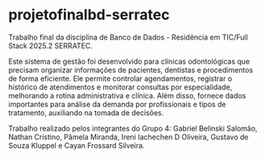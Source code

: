 # projetofinalbd-serratec
Trabalho final da disciplina de Banco de Dados - Residência em TIC/Full Stack 2025.2 SERRATEC.

Este sistema de gestão foi desenvolvido para clínicas odontológicas que precisam organizar informações de pacientes, dentistas e procedimentos de forma eficiente. Ele permite controlar agendamentos, registrar o histórico de atendimentos e monitorar consultas por especialidade, melhorando a rotina administrativa e clínica. Além disso, fornece dados importantes para análise da demanda por profissionais e tipos de tratamento, auxiliando na tomada de decisões.

Trabalho realizado pelos integrantes do Grupo 4: Gabriel Belinski Salomão, Nathan Cristino, Pâmela Miranda, Ireni Iachechen D Oliveira, Gustavo de Souza Kluppel e Cayan Frossard Silveira.
